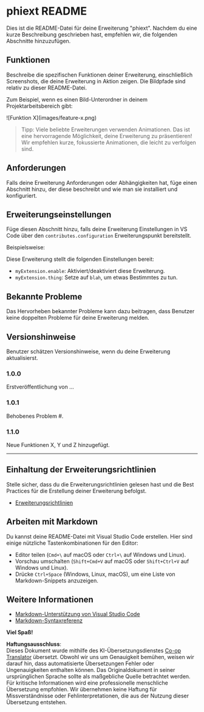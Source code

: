 <!--
CO_OP_TRANSLATOR_METADATA:
{
  "original_hash": "63e2d8f5b452d7842ae393f19ad812c5",
  "translation_date": "2025-03-27T05:01:14+00:00",
  "source_file": "code\\09.UpdateSamples\\Aug\\vscode\\phiext\\README.md",
  "language_code": "de"
}
-->
# phiext README

Dies ist die README-Datei für deine Erweiterung "phiext". Nachdem du eine kurze Beschreibung geschrieben hast, empfehlen wir, die folgenden Abschnitte hinzuzufügen.

## Funktionen

Beschreibe die spezifischen Funktionen deiner Erweiterung, einschließlich Screenshots, die deine Erweiterung in Aktion zeigen. Die Bildpfade sind relativ zu dieser README-Datei.

Zum Beispiel, wenn es einen Bild-Unterordner in deinem Projektarbeitsbereich gibt:

\!\[Funktion X\]\(images/feature-x.png\)

> Tipp: Viele beliebte Erweiterungen verwenden Animationen. Das ist eine hervorragende Möglichkeit, deine Erweiterung zu präsentieren! Wir empfehlen kurze, fokussierte Animationen, die leicht zu verfolgen sind.

## Anforderungen

Falls deine Erweiterung Anforderungen oder Abhängigkeiten hat, füge einen Abschnitt hinzu, der diese beschreibt und wie man sie installiert und konfiguriert.

## Erweiterungseinstellungen

Füge diesen Abschnitt hinzu, falls deine Erweiterung Einstellungen in VS Code über den `contributes.configuration` Erweiterungspunkt bereitstellt.

Beispielsweise:

Diese Erweiterung stellt die folgenden Einstellungen bereit:

* `myExtension.enable`: Aktiviert/deaktiviert diese Erweiterung.
* `myExtension.thing`: Setze auf `blah`, um etwas Bestimmtes zu tun.

## Bekannte Probleme

Das Hervorheben bekannter Probleme kann dazu beitragen, dass Benutzer keine doppelten Probleme für deine Erweiterung melden.

## Versionshinweise

Benutzer schätzen Versionshinweise, wenn du deine Erweiterung aktualisierst.

### 1.0.0

Erstveröffentlichung von ...

### 1.0.1

Behobenes Problem #.

### 1.1.0

Neue Funktionen X, Y und Z hinzugefügt.

---

## Einhaltung der Erweiterungsrichtlinien

Stelle sicher, dass du die Erweiterungsrichtlinien gelesen hast und die Best Practices für die Erstellung deiner Erweiterung befolgst.

* [Erweiterungsrichtlinien](https://code.visualstudio.com/api/references/extension-guidelines)

## Arbeiten mit Markdown

Du kannst deine README-Datei mit Visual Studio Code erstellen. Hier sind einige nützliche Tastenkombinationen für den Editor:

* Editor teilen (`Cmd+\` auf macOS oder `Ctrl+\` auf Windows und Linux).
* Vorschau umschalten (`Shift+Cmd+V` auf macOS oder `Shift+Ctrl+V` auf Windows und Linux).
* Drücke `Ctrl+Space` (Windows, Linux, macOS), um eine Liste von Markdown-Snippets anzuzeigen.

## Weitere Informationen

* [Markdown-Unterstützung von Visual Studio Code](http://code.visualstudio.com/docs/languages/markdown)
* [Markdown-Syntaxreferenz](https://help.github.com/articles/markdown-basics/)

**Viel Spaß!**

**Haftungsausschluss**:  
Dieses Dokument wurde mithilfe des KI-Übersetzungsdienstes [Co-op Translator](https://github.com/Azure/co-op-translator) übersetzt. Obwohl wir uns um Genauigkeit bemühen, weisen wir darauf hin, dass automatisierte Übersetzungen Fehler oder Ungenauigkeiten enthalten können. Das Originaldokument in seiner ursprünglichen Sprache sollte als maßgebliche Quelle betrachtet werden. Für kritische Informationen wird eine professionelle menschliche Übersetzung empfohlen. Wir übernehmen keine Haftung für Missverständnisse oder Fehlinterpretationen, die aus der Nutzung dieser Übersetzung entstehen.